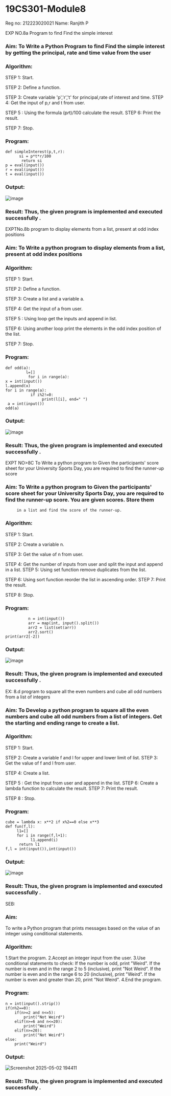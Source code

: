 # 19CS301-Module8

Reg no: 212223020021
Name: Ranjith P

EXP NO.8a Program to find Find the simple interest

### Aim: To Write a Python Program to find Find the simple interest by getting the principal, rate and time value from the user
### Algorithm:

STEP 1: Start.

STEP 2: Define a function.

STEP 3: Create variable 'p','r','t' for principal,rate of interest and time. STEP 4: Get the input of p,r and t from user.

STEP 5 : Using the formula (p*r*t)/100 calculate the result. STEP 6: Print the result.

STEP 7: Stop.

### Program:
```
def simpleInterest(p,t,r):
      si = p*t*r/100
       return si
p = eval(input())
r = eval(input())
t = eval(input())
```
### Output:
![image](https://github.com/user-attachments/assets/0cc71222-9697-4545-a937-b330407cbc02)





### Result: Thus, the given program is implemented and executed successfully .

EXPTNo.8b program to display elements from a list, present at odd index positions

### Aim: To Write a python program to display elements from a list, present at odd index positions
### Algorithm:

STEP 1: Start.

STEP 2: Define a function.

STEP 3: Create a list and a variable a.

STEP 4: Get the input of a from user.

STEP 5 : Using loop get the inputs and append in list.

STEP 6: Using another loop print the elements in the odd index position of the list. 

STEP 7: Stop.

### Program:
```
def odd(a):
         l=[]
          for i in range(a):
x = int(input())
l.append(x)
for i in range(a):
           if i%2!=0:
                print(l[i], end=" ")
 a = int(input())
odd(a)
```
### Output:
![image](https://github.com/user-attachments/assets/a13fba7c-36b5-4227-98c1-82ab22a7804a)

### Result: Thus, the given program is implemented and executed successfully .
 

EXPT NO>8C To Write a python program to Given the participants'	score sheet for your University Sports Day, you are required to find the runner-up score
### Aim: To Write a python program to Given the participants' score sheet for your University Sports Day, you are required to find the runner-up score. You are given scores. Store them 
         in a list and find the score of the runner-up.


### Algorithm:
STEP 1: Start.

STEP 2: Create a variable n.

STEP 3: Get the value of n from user.

STEP 4: Get the number of inputs from user and split the input and append in a list. STEP 5: Using set function remove duplicates from the list.

STEP 6: Using sort function reorder the list in ascending order. STEP 7: Print the result.

STEP 8: Stop.


### Program:
```if  name	== '   main    ':
          n = int(input())
          arr = map(int, input().split())
          arr2 = list(set(arr))
          arr2.sort()
print(arr2[-2])
```

### Output:
 
![image](https://github.com/user-attachments/assets/032939c0-f500-4bbb-9b19-87b3c54d8454)

 

### Result: Thus, the given program is implemented and executed successfully .
 


EX: 8.d program to square all the even numbers and cube all odd numbers from a list of integers
### Aim: To Develop a python program to square all the even numbers and cube all odd numbers from a list of integers. Get the starting and ending range to create a list.


### Algorithm:

STEP 1: Start.

STEP 2: Create a variable f and l for upper and lower limit of list. STEP 3: Get the value of f and l from user.

STEP 4: Create a list.

STEP 5 : Get the input from user and append in the list. STEP 6: Create a lambda function to calculate the result. STEP 7: Print the result.

STEP 8 : Stop.

### Program:
```
cube = lambda x: x**2 if x%2==0 else x**3
def fun(f,l):
     l1=[]
     for i in range(f,l+1):
           l1.append(i)
      return l1
f,l = int(input()),int(input())

```
### Output:
![image](https://github.com/user-attachments/assets/4a9076d8-a2cf-44e1-b7d1-e638b7edf12f)



### Result: Thus, the given program is implemented and executed successfully .


SEB:
 ### Aim:
To write a Python program that prints messages based on the value of an integer using conditional statements.

### Algorithm:
1.Start the program.
2.Accept an integer input from the user.
3.Use conditional statements to check:
       If the number is odd, print "Weird".
       If the number is even and in the range 2 to 5 (inclusive), print "Not Weird".
       If the number is even and in the range 6 to 20 (inclusive), print "Weird".
       If the number is even and greater than 20, print "Not Weird".
4.End the program.

### Program:
```
n = int(input().strip())
if(n%2==0):
    if(n>=2 and n<=5):
        print("Not Weird")
    elif(n>=6 and n<=20):
        print("Weird")
    elif(n>=20):
        print("Not Weird")
else:
    print("Weird")
```
### Output:
![Screenshot 2025-05-02 194411](https://github.com/user-attachments/assets/f7c2af24-35c8-4e13-9137-6ac737e5fd38)

### Result: Thus, the given program is implemented and executed successfully .

